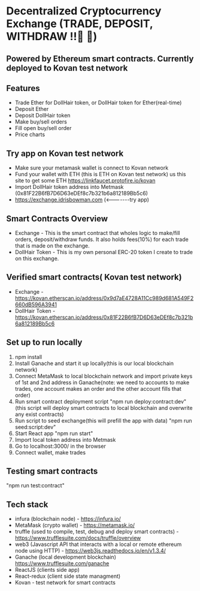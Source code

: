 # Decentralized Cryptocurrency Exchange (TRADE, DEPOSIT, WITHDRAW !!:gem: :gem:)
## Powered by Ethereum smart contracts. Currently deployed to Kovan test network

## Features
- Trade Ether for DollHair token, or DollHair token for Ether(real-time)
- Deposit Ether
- Deposit DollHair token
- Make buy/sell orders
- Fill open buy/sell order
- Price charts


## Try app on Kovan test network 
- Make sure your metamask wallet is connect to Kovan network
- Fund your wallet with ETH (this is ETH on Kovan test network) us this site to get some ETH https://linkfaucet.protofire.io/kovan
- Import DollHair token address into Metmask (0x81F22B6fB7D6D63eDEf8c7b321b6a812189Bb5c6)
- https://exchange.idrisbowman.com (<-------try app)


## Smart Contracts Overview
- Exchange - This is the smart contract that wholes logic to make/fill orders, deposit/withdraw funds. It also holds fees(10%) for each trade that is made on the exchange.
- DollHair Token - This is my own personal ERC-20 token I create to trade on this exchange.


## Verified smart contracts( Kovan test network)
- Exchange - https://kovan.etherscan.io/address/0x9d7aE4728A11Cc989d681A549F2660dB596A3941
- DollHair Token - https://kovan.etherscan.io/address/0x81F22B6fB7D6D63eDEf8c7b321b6a812189Bb5c6


## Set up to run locally
1. npm install
2. Install Ganache and start it up locally(this is our local blockchain network)
3. Connect MetaMask to local blockchain network and import private keys of 1st and 2nd address in Ganache(note: we need to accounts to make trades, one account makes an order and the other account fills that order)
4. Run smart contract deployment script "npm run deploy:contract:dev" (this script will deploy smart contracts to local blockchain and overwrite any exist contracts)
5. Run script to seed exchange(this will prefill the app with data) "npm run seed:script:dev"
6. Start React app "npm run start"
7. Import local token address into Metmask
8. Go to localhost:3000/ in the browser
9. Connect wallet, make trades

## Testing smart contracts
"npm run test:contract"


## Tech stack
- infura (blockchain node) - https://infura.io/
- MetaMask (crypto wallet) - https://metamask.io/
- truffle (used to compile, test, debug and deploy smart contracts) - https://www.trufflesuite.com/docs/truffle/overview
- web3 (Javascript API that interacts with a local or remote ethereum node using HTTP) - https://web3js.readthedocs.io/en/v1.3.4/
- Ganache (local development blockchain) https://www.trufflesuite.com/ganache
- ReactJS (clients side app)
- React-redux (client side state managment)
- Kovan - test network for smart contracts
